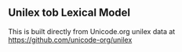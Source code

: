 Unilex tob Lexical Model
----------------------

This is built directly from Unicode.org unilex data at
https://github.com/unicode-org/unilex
